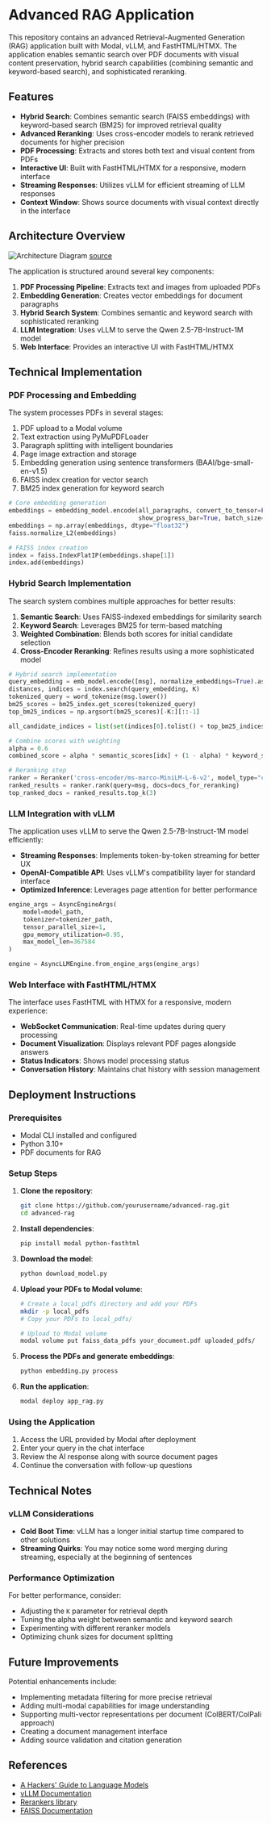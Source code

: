 # Advanced RAG Application

This repository contains an advanced Retrieval-Augmented Generation (RAG) application built with Modal, vLLM, and FastHTML/HTMX. The application enables semantic search over PDF documents with visual content preservation, hybrid search capabilities (combining semantic and keyword-based search), and sophisticated reranking.

## Features

- **Hybrid Search**: Combines semantic search (FAISS embeddings) with keyword-based search (BM25) for improved retrieval quality
- **Advanced Reranking**: Uses cross-encoder models to rerank retrieved documents for higher precision
- **PDF Processing**: Extracts and stores both text and visual content from PDFs
- **Interactive UI**: Built with FastHTML/HTMX for a responsive, modern interface
- **Streaming Responses**: Utilizes vLLM for efficient streaming of LLM responses
- **Context Window**: Shows source documents with visual context directly in the interface

## Architecture Overview

![Architecture Diagram](![image](https://github.com/user-attachments/assets/233af5c6-5e30-4f29-89e8-a7c891c4da8a)
)
[source](https://parlance-labs.com/education/rag/ben.html)

The application is structured around several key components:

1. **PDF Processing Pipeline**: Extracts text and images from uploaded PDFs
2. **Embedding Generation**: Creates vector embeddings for document paragraphs
3. **Hybrid Search System**: Combines semantic and keyword search with sophisticated reranking
4. **LLM Integration**: Uses vLLM to serve the Qwen 2.5-7B-Instruct-1M model
5. **Web Interface**: Provides an interactive UI with FastHTML/HTMX

## Technical Implementation

### PDF Processing and Embedding

The system processes PDFs in several stages:

1. PDF upload to a Modal volume
2. Text extraction using PyMuPDFLoader
3. Paragraph splitting with intelligent boundaries
4. Page image extraction and storage
5. Embedding generation using sentence transformers (BAAI/bge-small-en-v1.5)
6. FAISS index creation for vector search
7. BM25 index generation for keyword search

```python
# Core embedding generation
embeddings = embedding_model.encode(all_paragraphs, convert_to_tensor=False, 
                                    show_progress_bar=True, batch_size=32)
embeddings = np.array(embeddings, dtype="float32")
faiss.normalize_L2(embeddings)

# FAISS index creation
index = faiss.IndexFlatIP(embeddings.shape[1])
index.add(embeddings)
```

### Hybrid Search Implementation

The search system combines multiple approaches for better results:

1. **Semantic Search**: Uses FAISS-indexed embeddings for similarity search
2. **Keyword Search**: Leverages BM25 for term-based matching
3. **Weighted Combination**: Blends both scores for initial candidate selection
4. **Cross-Encoder Reranking**: Refines results using a more sophisticated model

```python
# Hybrid search implementation
query_embedding = emb_model.encode([msg], normalize_embeddings=True).astype('float32')
distances, indices = index.search(query_embedding, K)
tokenized_query = word_tokenize(msg.lower())
bm25_scores = bm25_index.get_scores(tokenized_query)
top_bm25_indices = np.argsort(bm25_scores)[-K:][::-1]

all_candidate_indices = list(set(indices[0].tolist() + top_bm25_indices.tolist()))

# Combine scores with weighting
alpha = 0.6
combined_score = alpha * semantic_scores[idx] + (1 - alpha) * keyword_scores[idx]

# Reranking step
ranker = Reranker('cross-encoder/ms-marco-MiniLM-L-6-v2', model_type="cross-encoder", verbose=0)
ranked_results = ranker.rank(query=msg, docs=docs_for_reranking)
top_ranked_docs = ranked_results.top_k(3)
```

### LLM Integration with vLLM

The application uses vLLM to serve the Qwen 2.5-7B-Instruct-1M model efficiently:

- **Streaming Responses**: Implements token-by-token streaming for better UX
- **OpenAI-Compatible API**: Uses vLLM's compatibility layer for standard interface
- **Optimized Inference**: Leverages page attention for better performance

```python
engine_args = AsyncEngineArgs(
    model=model_path,
    tokenizer=tokenizer_path,
    tensor_parallel_size=1,
    gpu_memory_utilization=0.95,
    max_model_len=367584
)

engine = AsyncLLMEngine.from_engine_args(engine_args)
```

### Web Interface with FastHTML/HTMX

The interface uses FastHTML with HTMX for a responsive, modern experience:

- **WebSocket Communication**: Real-time updates during query processing
- **Document Visualization**: Displays relevant PDF pages alongside answers
- **Status Indicators**: Shows model processing status
- **Conversation History**: Maintains chat history with session management

## Deployment Instructions

### Prerequisites

- Modal CLI installed and configured
- Python 3.10+
- PDF documents for RAG

### Setup Steps

1. **Clone the repository**:
   ```bash
   git clone https://github.com/yourusername/advanced-rag.git
   cd advanced-rag
   ```

2. **Install dependencies**:
   ```bash
   pip install modal python-fasthtml
   ```

3. **Download the model**:
   ```bash
   python download_model.py
   ```

4. **Upload your PDFs to Modal volume**:
   ```bash
   # Create a local_pdfs directory and add your PDFs
   mkdir -p local_pdfs
   # Copy your PDFs to local_pdfs/
   
   # Upload to Modal volume
   modal volume put faiss_data_pdfs your_document.pdf uploaded_pdfs/
   ```

5. **Process the PDFs and generate embeddings**:
   ```bash
   python embedding.py process
   ```

6. **Run the application**:
   ```bash
   modal deploy app_rag.py
   ```

### Using the Application

1. Access the URL provided by Modal after deployment
2. Enter your query in the chat interface
3. Review the AI response along with source document pages
4. Continue the conversation with follow-up questions

## Technical Notes

### vLLM Considerations

- **Cold Boot Time**: vLLM has a longer initial startup time compared to other solutions
- **Streaming Quirks**: You may notice some word merging during streaming, especially at the beginning of sentences

### Performance Optimization

For better performance, consider:

- Adjusting the `K` parameter for retrieval depth
- Tuning the alpha weight between semantic and keyword search
- Experimenting with different reranker models
- Optimizing chunk sizes for document splitting

## Future Improvements

Potential enhancements include:

- Implementing metadata filtering for more precise retrieval
- Adding multi-modal capabilities for image understanding
- Supporting multi-vector representations per document (ColBERT/ColPali approach)  
- Creating a document management interface
- Adding source validation and citation generation

## References

- [A Hackers' Guide to Language Models](https://www.youtube.com/watch?v=jkrNMKz9pWU)
- [vLLM Documentation](https://docs.vllm.ai/)
- [Rerankers library](https://github.com/AnswerDotAI/rerankers)
- [FAISS Documentation](https://faiss.ai/)
